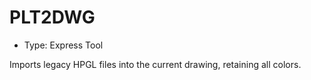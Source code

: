 # PLT2DWG

- Type: Express Tool

Imports legacy HPGL files into the current drawing, retaining all colors.

